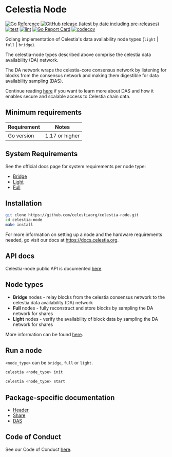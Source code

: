 # Celestia Node

[![Go Reference](https://pkg.go.dev/badge/github.com/celestiaorg/celestia-node.svg)](https://pkg.go.dev/github.com/celestiaorg/celestia-node)
[![GitHub release (latest by date including pre-releases)](https://img.shields.io/github/v/release/celestiaorg/celestia-node)](https://github.com/celestiaorg/celestia-node/releases/latest)
[![test](https://github.com/celestiaorg/celestia-node/actions/workflows/test.yml/badge.svg)](https://github.com/celestiaorg/celestia-node/actions/workflows/test.yml)
[![lint](https://github.com/celestiaorg/celestia-node/actions/workflows/lint.yml/badge.svg)](https://github.com/celestiaorg/celestia-node/actions/workflows/lint.yml)
[![Go Report Card](https://goreportcard.com/badge/github.com/celestiaorg/celestia-node)](https://goreportcard.com/report/github.com/celestiaorg/celestia-node)
[![codecov](https://codecov.io/gh/celestiaorg/celestia-node/branch/main/graph/badge.svg?token=CWGA4RLDS9)](https://codecov.io/gh/celestiaorg/celestia-node)

Golang implementation of Celestia's data availability node types (`light` | `full` | `bridge`).

The celestia-node types described above comprise the celestia data availability (DA) network.

The DA network wraps the celestia-core consensus network by listening for blocks from the consensus network and making them digestible for data availability sampling (DAS).

Continue reading [here](https://blog.celestia.org/celestia-mvp-release-data-availability-sampling-light-clients) if you want to learn more about DAS and how it enables secure and scalable access to Celestia chain data.

## Minimum requirements

| Requirement | Notes          |
|-------------|----------------|
| Go version  | 1.17 or higher |

## System Requirements 

See the official docs page for system requirements per node type: 
* [Bridge](https://docs.celestia.org/nodes/bridge-node#hardware-requirements)
* [Light](https://docs.celestia.org/nodes/light-node#hardware-requirements)
* [Full](https://docs.celestia.org/nodes/full-storage-node#hardware-requirements)

## Installation

```sh
git clone https://github.com/celestiaorg/celestia-node.git 
cd celestia-node
make install
```

For more information on setting up a node and the hardware requirements needed, go visit our docs at <https://docs.celestia.org>.

## API docs

Celestia-node public API is documented [here](https://docs.celestia.org/developers/node-api/).

## Node types

- **Bridge** nodes - relay blocks from the celestia consensus network to the celestia data availability (DA) network
- **Full** nodes - fully reconstruct and store blocks by sampling the DA network for shares
- **Light** nodes - verify the availability of block data by sampling the DA network for shares

More information can be found [here](https://github.com/celestiaorg/celestia-node/blob/main/docs/adr/adr-003-march2022-testnet.md#legend).

## Run a node

`<node_type>` can be `bridge`, `full` or `light`.

```sh
celestia <node_type> init 
```

```sh
celestia <node_type> start
```

## Package-specific documentation

- [Header](./service/header/doc.go)
- [Share](./service/share/doc.go)
- [DAS](./das/doc.go)

## Code of Conduct

See our Code of Conduct [here](https://docs.celestia.org/community/coc).
